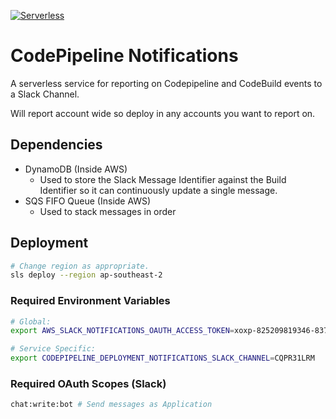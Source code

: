 [![Serverless](http://public.serverless.com/badges/v3.svg)](http://www.serverless.com)

# CodePipeline Notifications

A serverless service for reporting on Codepipeline and CodeBuild events to a Slack Channel.

Will report account wide so deploy in any accounts you want to report on.

## Dependencies

* DynamoDB (Inside AWS)
  - Used to store the Slack Message Identifier against the Build Identifier so it can continuously update a single message. 
* SQS FIFO Queue (Inside AWS)
  - Used to stack messages in order

## Deployment

```zsh
# Change region as appropriate.
sls deploy --region ap-southeast-2
```

### Required Environment Variables

```zsh
# Global:
export AWS_SLACK_NOTIFICATIONS_OAUTH_ACCESS_TOKEN=xoxp-825209819346-837534187124-837535618052-6597eb2eaceccd85340e0fe5033b43db

# Service Specific:
export CODEPIPELINE_DEPLOYMENT_NOTIFICATIONS_SLACK_CHANNEL=CQPR31LRM
```

### Required OAuth Scopes (Slack)

```zsh
chat:write:bot # Send messages as Application
```

